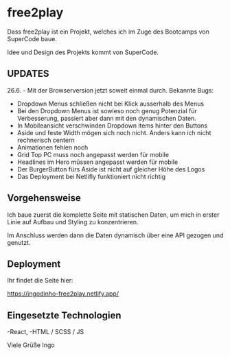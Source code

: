 # free2play

Dass free2play ist ein Projekt, welches ich im Zuge des Bootcamps von SuperCode baue.

Idee und Design des Projekts kommt von SuperCode.

## UPDATES

26.6. - Mit der Browserversion jetzt soweit einmal durch.
Bekannte Bugs:  
* Dropdown Menus schließen nicht bei Klick ausserhalb des Menus
* Bei den Dropdown Menus ist sowieso noch genug Potenzial für Verbesserung, passiert aber dann mit den dynamischen Daten.
* In Mobileansicht verschwinden Dropdown items hinter den Buttons
* Aside und feste Width mögen sich noch nicht. Anders kann ich nicht rechnerisch centern
* Animationen fehlen noch
* Grid Top PC muss noch angepasst werden für mobile
* Headlines im Hero müssen angepasst werden für mobile
* Der BurgerButton fürs Aside ist nicht auf gleicher Höhe des Logos
* Das Deployment bei Netlifly funktioniert nicht richtig
                        

## Vorgehensweise

Ich baue zuerst die komplette Seite mit statischen Daten, um mich in erster Linie auf Aufbau und Styling zu konzentrieren.

Im Anschluss werden dann die Daten dynamisch über eine API gezogen und genutzt.

## Deployment

Ihr findet die Seite hier:

https://ingodinho-free2play.netlify.app/

## Eingesetzte Technologien

-React,
-HTML / SCSS / JS


Viele Grüße
Ingo

